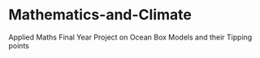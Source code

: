 # Mathematics-and-Climate
Applied Maths Final Year Project on Ocean Box Models and their Tipping points
